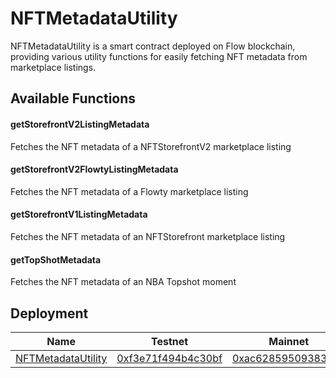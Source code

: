 # NFTMetadataUtility

NFTMetadataUtility is a smart contract deployed on Flow blockchain, providing various utility functions for easily fetching NFT metadata from marketplace listings.

## Available Functions

#### getStorefrontV2ListingMetadata

Fetches the NFT metadata of a NFTStorefrontV2 marketplace listing

#### getStorefrontV2FlowtyListingMetadata

Fetches the NFT metadata of a Flowty marketplace listing

#### getStorefrontV1ListingMetadata

Fetches the NFT metadata of an NFTStorefront marketplace listing

#### getTopShotMetadata

Fetches the NFT metadata of an NBA Topshot moment

## Deployment

| Name                                                           | Testnet                                                                                           | Mainnet                                                                                   |
| -------------------------------------------------------------- | ------------------------------------------------------------------------------------------------- | ----------------------------------------------------------------------------------------- |
| [NFTMetadataUtility](contracts/mainnet/NFTMetadataUtility.cdc) | [0xf3e71f494b4c30bf](https://testnet.flowscan.org/contract/A.f3e71f494b4c30bf.NFTMetadataUtility) | [0xac62859509383cd0](https://flowscan.org/contract/A.ac62859509383cd0.NFTMetadataUtility) |
